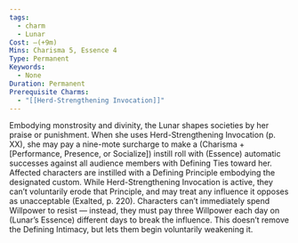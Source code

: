 ```yaml
---
tags:
  - charm
  - Lunar
Cost: —(+9m)
Mins: Charisma 5, Essence 4
Type: Permanent
Keywords:
  - None
Duration: Permanent
Prerequisite Charms:
  - "[[Herd-Strengthening Invocation]]"
---
```

Embodying monstrosity and divinity, the Lunar shapes societies by her praise or punishment. When she uses Herd-Strengthening Invocation (p. XX), she may pay a nine-mote surcharge to make a (Charisma + [Performance, Presence, or Socialize]) instill roll with (Essence) automatic successes against all audience members with Defining Ties toward her. Affected characters are instilled with a Defining Principle embodying the designated custom. While Herd-Strengthening Invocation is active, they can’t voluntarily erode that Principle, and may treat any influence it opposes as unacceptable (Exalted, p. 220). Characters can’t immediately spend Willpower to resist — instead, they must pay three Willpower each day on (Lunar’s Essence) different days to break the influence. This doesn’t remove the Defining Intimacy, but lets them begin voluntarily weakening it.